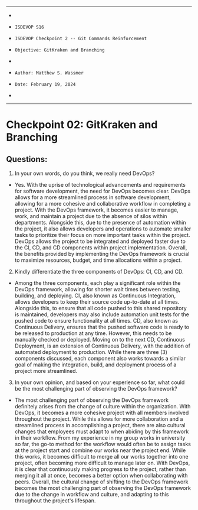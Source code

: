 **********************************************************************
*
*     ISDEVOP S16
*     ISDEVOP Checkpoint 2 -- Git Commands Reinforcement
*     Objective: GitKraken and Branching
*     
*     Author: Matthew S. Wassmer
*     Date: February 19, 2024 
*     
**********************************************************************

# Checkpoint 02: GitKraken and Branching
## Questions:
1. In your own words, do you think, we really need DevOps?
* Yes. With the uprise of technological advancements and requirements for software development, the need for DevOps becomes clear. DevOps allows for a more streamlined process in software development, allowing for a more cohesive and collaborative workflow in completing a project. With the DevOps framework, it becomes easier to manage, work, and maintain a project due to the absence of silos within departments. Alongside this, due to the presence of automation within the project, it also allows developers and operations to automate smaller tasks to prioritize their focus on more important tasks within the project. DevOps allows the project to be integrated and deployed faster due to the CI, CD, and CD components within project implementation. Overall, the benefits provided by implementing the DevOps framework is crucial to maximize resources, budget, and time allocations within a project.

2. Kindly differentiate the three components of DevOps: CI, CD, and CD.
* Among the three components, each play a significant role within the DevOps framework, allowing for shorter wait times between testing, building, and deploying. CI, also known as Continuous Integration, allows developers to keep their source code up-to-date at all times. Alongside this, to ensure that all code pushed to this shared repository is maintained, developers may also include automation unit tests for the pushed code to ensure functionality at all times. CD, also known as Continuous Delivery, ensures that the pushed software code is ready to be released to production at any time. However, this needs to be manually checked or deployed. Moving on to the next CD, Continuous Deployment, is an extension of Continuous Delivery, with the addition of automated deployment to production. While there are three (3) components discussed, each component also works towards a similar goal of making the integration, build, and deployment process of a project more streamlined.

3. In your own opinion, and based on your experience so far, what could be the most challenging part of observing the DevOps framework?
* The most challenging part of observing the DevOps framework definitely arises from the change of culture within the organization. With DevOps, it becomes a more cohesive project with all members involved throughout the project. While this allows for more collaboration and a streamlined process in accomplishing a project, there are also cultural changes that employees must adapt to when abiding by this framework in their workflow. From my experience in my group works in university so far, the go-to method for the workflow would often be to assign tasks at the project start and combine our works near the project end. While this works, it becomes difficult to merge all our works together into one project, often becoming more difficult to manage later on. With DevOps, it is clear that continuously making progress to the project, rather than merging it all at once, becomes a better option when collaborating with peers. Overall, the cultural change of shifting to the DevOps framework becomes the most challenging part of observing the DevOps framework due to the change in workflow and culture, and adapting to this throughout the project's lifespan.